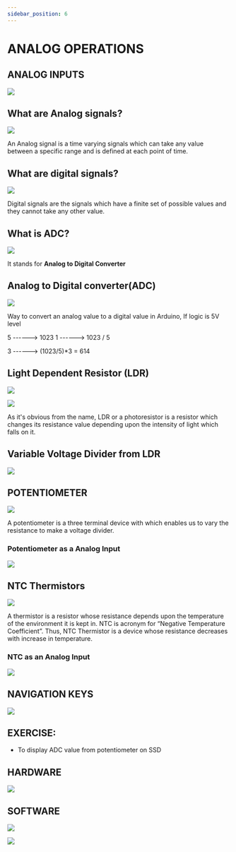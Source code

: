 ```yaml
---
sidebar_position: 6
---
```


# ANALOG OPERATIONS

## ANALOG INPUTS
![](img\lecture6A_pg2.JPG)


## What are Analog signals?

![](img\lecture6A_pg3.JPG)

An Analog signal is a time varying signals which can take any value between a specific range and is defined at each point of time.

## What are digital signals?

![](img\lecture6A_pg4.JPG)

Digital signals are the signals which have a finite set of possible values and they cannot take any other value.

## What is ADC?

![](img\lecture6A_pg5.JPG)

It stands for **Analog to Digital Converter**

## Analog to Digital converter(ADC)
![](img\lecture6A_pg6.JPG)

Way to convert an analog value to a digital value in Arduino, If logic is 5V level

 5   ------> 1023
 1   ------> 1023 / 5

 3   ------> (1023/5)*3 = 614

## Light Dependent Resistor (LDR)
![](img\lecture6A_pg7.JPG)

![](img\lecture6A_pg8.JPG)

As it's obvious from the name, LDR or a photoresistor is a resistor which changes its resistance value depending upon the intensity of light which falls on it.

## Variable Voltage Divider from LDR
![](img\lecture6A_pg9.JPG)


## POTENTIOMETER
![](img\lecture6B_pg3.JPG)

A potentiometer is a three terminal device with which enables us to vary the resistance to make a voltage divider.

### Potentiometer as a Analog Input
![](img\lecture6B_pg4.JPG)


## NTC Thermistors
![](img\lecture6B_pg5.JPG)

A thermistor is a resistor whose resistance depends upon the temperature of the environment it is kept in. NTC is acronym for “Negative Temperature Coefficient”. Thus, NTC Thermistor is a device whose resistance decreases with increase in temperature.

### NTC as an Analog Input

![](img\lecture6B_pg6.JPG)


## NAVIGATION KEYS 
![](img\lecture6B_pg7.JPG)


## EXERCISE: 
- To display ADC value from potentiometer on SSD

## HARDWARE
![](img\lecture6B_pg9.JPG)


## SOFTWARE
![](img\lecture6B_pg10.JPG)

![](img\lecture6B_pg11.JPG)
